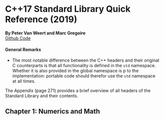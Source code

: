 # C++17 Standard Library Quick Reference (2019)
__By Peter Van Weert and Marc Gregoire__     
[Github Code](https://github.com/Apress/cpp17-standard-library-quick-ref)  

#### General Remarks
* The most notable difference between the C++ headers and their original C counterparts is that all functionality is defined in the `std` namespace. Whether it is also provided in the global namespace is p to the implementation: portable code should therefor use the  `std` namespace at all times.  

The Appendix (page 271) provides a brief overview of all headers of the Standard Library and their contents.   

## Chapter 1: Numerics and Math   
